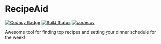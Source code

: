 # RecipeAid

[![Codacy Badge](https://api.codacy.com/project/badge/Grade/1a0a5c2e8d5844e88026478735398788)](https://www.codacy.com/app/meirrosendorff/RecipeAid-IOS?utm_source=github.com&amp;utm_medium=referral&amp;utm_content=meirrosendorff/RecipeAid-IOS&amp;utm_campaign=Badge_Grade) [![Build Status](https://app.bitrise.io/app/48ae1ef123f93da9/status.svg?token=DhEPRR7xuFfZeJc5NS51cQ&branch=develop)](https://app.bitrise.io/app/48ae1ef123f93da9) [![codecov](https://codecov.io/gh/meirrosendorff/RecipeAid-IOS/branch/develop/graph/badge.svg)](https://codecov.io/gh/meirrosendorff/RecipeAid-IOS)

Awesome tool for finding top recipes and setting your dinner schedule for the week!
